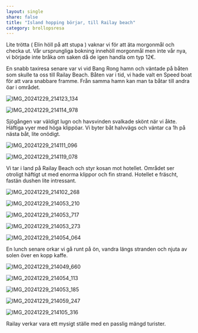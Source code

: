 ```yaml
---
layout: single
share: false
title: "Island hopping börjar, till Railay beach"
category: brollopsresa
---
```


Lite trötta ( Elin höll på att stupa ) vaknar vi för att äta morgonmål
och checka ut. Vår ursprungliga bokning innehöll
morgonmål men inte vår nya, vi började inte bråka om saken
då de igen handla om typ 12€.

En snabb taxiresa senare var vi vid Bang Rong hamn
och väntade på båten som skulle ta oss till Railay Beach.
Båten var i tid, vi hade valt en Speed boat för att
vara snabbare framme. Från samma hamn kan man ta
båtar till andra öar i området.

![IMG_20241229_214123_134](https://github.com/user-attachments/assets/240e7176-e8e7-41c1-97f4-1833c7e41f55)


![IMG_20241229_214114_978](https://github.com/user-attachments/assets/47fc9e35-158a-4e2f-8d13-a61b8db0232a)


Sjögången var väldigt lugn och havsvinden svalkade
skönt när vi åkte. Häftiga vyer med höga klippöar.
Vi byter båt halvvägs och väntar ca 1h på nästa båt, lite onödigt.

![IMG_20241229_214111_096](https://github.com/user-attachments/assets/b9654ba1-3ecf-4714-9dc2-1a38bb155f4a)


![IMG_20241229_214119_078](https://github.com/user-attachments/assets/2851094a-413b-4f2f-95d9-250dbc9a718b)


Vi tar i land på Railay Beach och styr kosan 
mot hotellet. Området ser otroligt häftigt ut
med enorma klippor och fin strand. Hotellet e
fräscht, fastän dushen lite intressant. 

![IMG_20241229_214102_268](https://github.com/user-attachments/assets/e437dff9-e28f-4b9e-8407-724accad49ba)

![IMG_20241229_214053_210](https://github.com/user-attachments/assets/e608ba17-ce74-445c-bbde-0e3adfee45b3)


![IMG_20241229_214053_717](https://github.com/user-attachments/assets/55d544f0-0bf8-457e-8531-890afda424ae)



![IMG_20241229_214053_273](https://github.com/user-attachments/assets/d4bd2649-7555-41bc-a627-3b8570c76b92)


![IMG_20241229_214054_064](https://github.com/user-attachments/assets/55bc7a4b-81a5-42a9-9092-0df624ba5784)


En lunch senare orkar vi gå runt på ön, vandra
längs stranden och njuta av solen över en kopp kaffe.

![IMG_20241229_214049_660](https://github.com/user-attachments/assets/d751d18d-fef3-4361-bfbb-02ace894552e)


![IMG_20241229_214054_113](https://github.com/user-attachments/assets/abfbf6e9-e661-4b15-8698-80bdde480521)


![IMG_20241229_214053_185](https://github.com/user-attachments/assets/07c4ac8e-de14-4d2e-9ae3-fabd5cf333e4)


![IMG_20241229_214059_247](https://github.com/user-attachments/assets/903b22fb-3504-4886-be73-3e39d2724aa6)


![IMG_20241229_214105_316](https://github.com/user-attachments/assets/e90c2f0d-f22c-4a3d-b0ca-a85f6085486d)


Railay verkar vara ett mysigt ställe med en 
passlig mängd turister.

